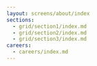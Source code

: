 ```yaml
---
layout: screens/about/index
sections:
  - grid/section1/index.md
  - grid/section2/index.md
  - grid/section3/index.md
careers:
  - careers/index.md
---
```


